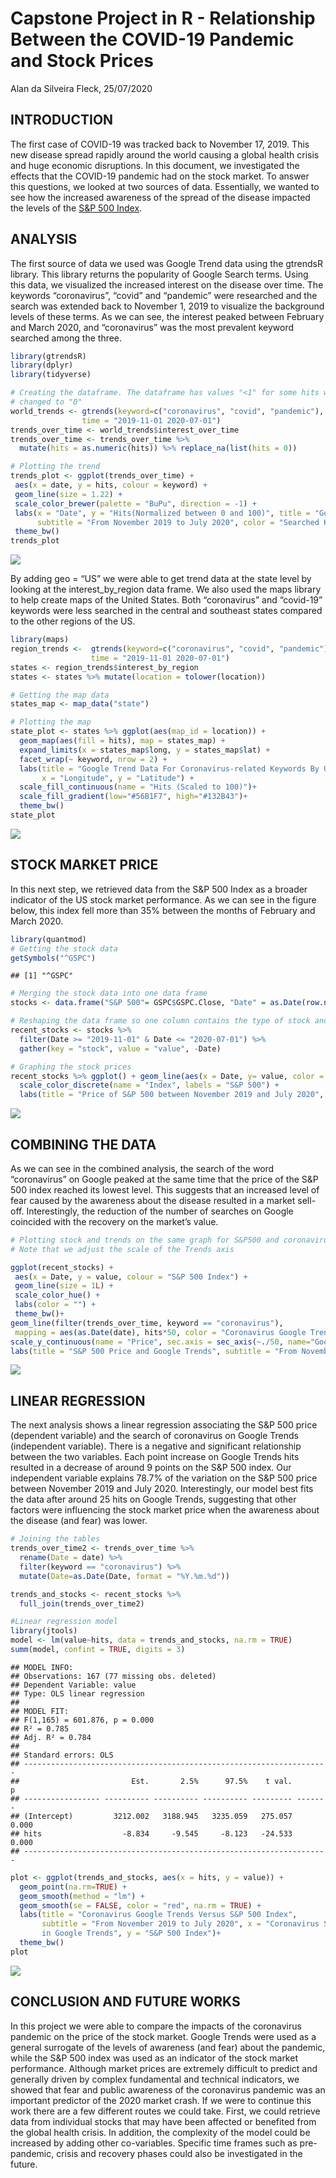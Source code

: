 Capstone Project in R - Relationship Between the COVID-19 Pandemic and
Stock Prices
================
Alan da Silveira Fleck, 25/07/2020

## INTRODUCTION

The first case of COVID-19 was tracked back to November 17, 2019. This
new disease spread rapidly around the world causing a global health
crisis and huge economic disruptions. In this document, we investigated
the effects that the COVID-19 pandemic had on the stock market. To
answer this questions, we looked at two sources of data. Essentially, we
wanted to see how the increased awareness of the spread of the disease
impacted the levels of the [S&P 500
Index](https://en.wikipedia.org/wiki/S%26P_500_Index).

## ANALYSIS

The first source of data we used was Google Trend data using the
gtrendsR library. This library returns the popularity of Google Search
terms. Using this data, we visualized the increased interest on the
disease over time. The keywords “coronavirus”, “covid” and “pandemic”
were researched and the search was extended back to November 1, 2019 to
visualize the background levels of these terms. As we can see, the
interest peaked between February and March 2020, and “coronavirus” was
the most prevalent keyword searched among the three.

``` r
library(gtrendsR)
library(dplyr)
library(tidyverse)

# Creating the dataframe. The dataframe has values "<1" for some hits which we've 
# changed to "0"
world_trends <- gtrends(keyword=c("coronavirus", "covid", "pandemic"), 
                time = "2019-11-01 2020-07-01")
trends_over_time <- world_trends$interest_over_time
trends_over_time <- trends_over_time %>% 
  mutate(hits = as.numeric(hits)) %>% replace_na(list(hits = 0))

# Plotting the trend
trends_plot <- ggplot(trends_over_time) +
 aes(x = date, y = hits, colour = keyword) +
 geom_line(size = 1.22) +
 scale_color_brewer(palette = "BuPu", direction = -1) +
 labs(x = "Date", y = "Hits(Normalized between 0 and 100)", title = "Google Trend Data", 
      subtitle = "From November 2019 to July 2020", color = "Searched Keywords")+
 theme_bw()
trends_plot
```

![](Coronavirus-Google-Search-and-Stock-Prices_files/figure-gfm/unnamed-chunk-1-1.png)<!-- -->

By adding geo = “US” we were able to get trend data at the state level
by looking at the interest\_by\_region data frame. We also used the maps
library to help create maps of the United States. Both “coronavirus” and
“covid-19” keywords were less searched in the central and southeast
states compared to the other regions of the US.

``` r
library(maps)
region_trends <-  gtrends(keyword=c("coronavirus", "covid", "pandemic"), geo = "US", 
                  time = "2019-11-01 2020-07-01")
states <- region_trends$interest_by_region
states <- states %>% mutate(location = tolower(location))

# Getting the map data
states_map <- map_data("state")

# Plotting the map
state_plot <- states %>% ggplot(aes(map_id = location)) +
  geom_map(aes(fill = hits), map = states_map) +
  expand_limits(x = states_map$long, y = states_map$lat) + 
  facet_wrap(~ keyword, nrow = 2) + 
  labs(title = "Google Trend Data For Coronavirus-related Keywords By US State", 
       x = "Longitude", y = "Latitude") + 
  scale_fill_continuous(name = "Hits (Scaled to 100)")+
  scale_fill_gradient(low="#56B1F7", high="#132B43")+
  theme_bw()
state_plot
```

![](Coronavirus-Google-Search-and-Stock-Prices_files/figure-gfm/unnamed-chunk-2-1.png)<!-- -->

## STOCK MARKET PRICE

In this next step, we retrieved data from the S&P 500 Index as a broader
indicator of the US stock market performance. As we can see in the
figure below, this index fell more than 35% between the months of
February and March 2020.

``` r
library(quantmod)
# Getting the stock data
getSymbols("^GSPC")
```

    ## [1] "^GSPC"

``` r
# Merging the stock data into one data frame
stocks <- data.frame("S&P 500"= GSPC$GSPC.Close, "Date" = as.Date(row.names(as.data.frame(GSPC))))

# Reshaping the data frame so one column contains the type of stock and  filtering the date.
recent_stocks <- stocks %>% 
  filter(Date >= "2019-11-01" & Date <= "2020-07-01") %>% 
  gather(key = "stock", value = "value", -Date)

# Graphing the stock prices
recent_stocks %>% ggplot() + geom_line(aes(x = Date, y= value, color = stock)) +
  scale_color_discrete(name = "Index", labels = "S&P 500") +
  labs(title = "Price of S&P 500 between November 2019 and July 2020", y = "Price") + theme_bw()
```

![](Coronavirus-Google-Search-and-Stock-Prices_files/figure-gfm/unnamed-chunk-3-1.png)<!-- -->

## COMBINING THE DATA

As we can see in the combined analysis, the search of the word
“coronavirus” on Google peaked at the same time that the price of the
S&P 500 index reached its lowest level. This suggests that an increased
level of fear caused by the awareness about the disease resulted in a
market sell-off. Interestingly, the reduction of the number of searches
on Google coincided with the recovery on the market’s value.

``` r
# Plotting stock and trends on the same graph for S&P500 and coronavirus. 
# Note that we adjust the scale of the Trends axis

ggplot(recent_stocks) +
 aes(x = Date, y = value, colour = "S&P 500 Index") +
 geom_line(size = 1L) +
 scale_color_hue() +
 labs(color = "") +
 theme_bw()+
geom_line(filter(trends_over_time, keyword == "coronavirus"), 
 mapping = aes(as.Date(date), hits*50, color = "Coronavirus Google Trends Hits")) +
scale_y_continuous(name = "Price", sec.axis = sec_axis(~./50, name="Google Trends Hits")) + 
labs(title = "S&P 500 Price and Google Trends", subtitle = "From November 2019 to July 2020")
```

![](Coronavirus-Google-Search-and-Stock-Prices_files/figure-gfm/unnamed-chunk-4-1.png)<!-- -->

## LINEAR REGRESSION

The next analysis shows a linear regression associating the S&P 500
price (dependent variable) and the search of coronavirus on Google
Trends (independent variable). There is a negative and significant
relationship between the two variables. Each point increase on Google
Trends hits resulted in a decrease of around 9 points on the S&P 500
index. Our independent variable explains 78.7% of the variation on the
S&P 500 price between November 2019 and July 2020. Interestingly, our
model best fits the data after around 25 hits on Google Trends,
suggesting that other factors were influencing the stock market price
when the awareness about the disease (and fear) was lower.

``` r
# Joining the tables
trends_over_time2 <- trends_over_time %>%
  rename(Date = date) %>%
  filter(keyword == "coronavirus") %>%
  mutate(Date=as.Date(Date, format = "%Y.%m.%d"))

trends_and_stocks <- recent_stocks %>%
  full_join(trends_over_time2)

#Linear regression model
library(jtools)
model <- lm(value~hits, data = trends_and_stocks, na.rm = TRUE)
summ(model, confint = TRUE, digits = 3)
```

    ## MODEL INFO:
    ## Observations: 167 (77 missing obs. deleted)
    ## Dependent Variable: value
    ## Type: OLS linear regression 
    ## 
    ## MODEL FIT:
    ## F(1,165) = 601.876, p = 0.000
    ## R² = 0.785
    ## Adj. R² = 0.784 
    ## 
    ## Standard errors: OLS
    ## --------------------------------------------------------------------
    ##                         Est.       2.5%      97.5%    t val.       p
    ## ----------------- ---------- ---------- ---------- --------- -------
    ## (Intercept)         3212.002   3188.945   3235.059   275.057   0.000
    ## hits                  -8.834     -9.545     -8.123   -24.533   0.000
    ## --------------------------------------------------------------------

``` r
plot <- ggplot(trends_and_stocks, aes(x = hits, y = value)) +
  geom_point(na.rm=TRUE) +
  geom_smooth(method = "lm") +
  geom_smooth(se = FALSE, color = "red", na.rm = TRUE) + 
  labs(title = "Coronavirus Google Trends Versus S&P 500 Index", 
       subtitle = "From November 2019 to July 2020", x = "Coronavirus Searches 
       in Google Trends", y = "S&P 500 Index")+
  theme_bw()
plot
```

![](Coronavirus-Google-Search-and-Stock-Prices_files/figure-gfm/unnamed-chunk-5-1.png)<!-- -->

## CONCLUSION AND FUTURE WORKS

In this project we were able to compare the impacts of the coronavirus
pandemic on the price of the stock market. Google Trends were used as a
general surrogate of the levels of awareness (and fear) about the
pandemic, while the S&P 500 index was used as an indicator of the stock
market performance. Although market prices are extremely difficult to
predict and generally driven by complex fundamental and technical
indicators, we showed that fear and public awareness of the coronavirus
pandemic was an important predictor of the 2020 market crash. If we were
to continue this work there are a few different routes we could take.
First, we could retrieve data from individual stocks that may have been
affected or benefited from the global health crisis. In addition, the
complexity of the model could be increased by adding other co-variables.
Specific time frames such as pre-pandemic, crisis and recovery phases
could also be investigated in the future.
